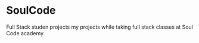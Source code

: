 # SoulCode
Full Stack studen projects 
my projects while taking full stack classes at Soul Code academy 

